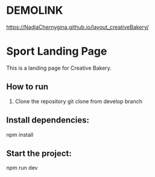 


# DEMOLINK

https://NadjaChernygina.github.io/layout_creativeBakery/

# Sport Landing Page

This is a landing page for Creative Bakery.

## How to run

1. Clone the repository git clone from develop branch

##  Install dependencies:

npm install

##  Start the project:

npm run dev
